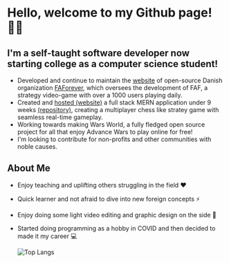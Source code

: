 # Hello, welcome to my Github page! 🏳️‍🌈
## I'm a self-taught software developer now starting college as a computer science student!
- Developed and continue to maintain the [website](https://faforever.com/) of open-source Danish organization [FAForever](https://github.com/FAForever), which
oversees the development of FAF, a strategy video-game with over a 1000 users playing daily.
- Created and [hosted (website)](https://www.wars-world.com/) a full stack MERN application under 9 weeks [(repository)](https://github.com/FemboyDeveloper/AW-Competitive), creating a multiplayer chess like stratey game with seamless real-time gameplay.
- Working towards making Wars World, a fully fledged open source project for all that enjoy Advance Wars to play online for free!
- I'm looking to contribute for non-profits and other communities with noble causes.

## About Me
- Enjoy teaching and uplifting others struggling in the field ❤️
- Quick learner and not afraid to dive into new foreign concepts ⚡
- Enjoy doing some light video editing and graphic design on the side 🎨
- Started doing programming as a hobby in COVID and then decided to made it my career 💻

  ![Top Langs](https://github-readme-stats.vercel.app/api/top-langs/?username=JaviTrek&hide=jupyter%20notebook&layout=compact&theme=dark)




    

    
<!---
FemboyJavi/FemboyJavi is a ✨ special ✨ repository because its `README.md` (this file) appears on your GitHub profile.
You can click the Preview link to take a look at your changes.
--->
